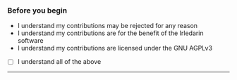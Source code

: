 ### Before you begin

* I understand my contributions may be rejected for any reason
* I understand my contributions are for the benefit of the Irledarin software
* I understand my contributions are licensed under the GNU AGPLv3

- [ ] I understand all of the above

---

<!-- Description of changes and/or related issues goes here. -->
